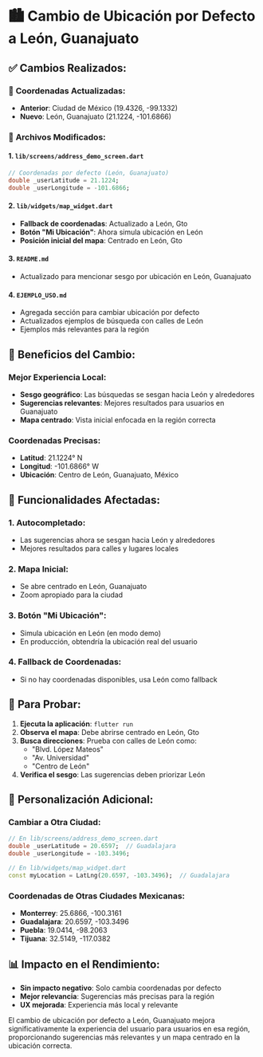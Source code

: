 # 🏙️ Cambio de Ubicación por Defecto a León, Guanajuato

## ✅ **Cambios Realizados:**

### 📍 **Coordenadas Actualizadas:**
- **Anterior**: Ciudad de México (19.4326, -99.1332)
- **Nuevo**: León, Guanajuato (21.1224, -101.6866)

### 🔧 **Archivos Modificados:**

#### 1. **`lib/screens/address_demo_screen.dart`**
```dart
// Coordenadas por defecto (León, Guanajuato)
double _userLatitude = 21.1224;
double _userLongitude = -101.6866;
```

#### 2. **`lib/widgets/map_widget.dart`**
- **Fallback de coordenadas**: Actualizado a León, Gto
- **Botón "Mi Ubicación"**: Ahora simula ubicación en León
- **Posición inicial del mapa**: Centrado en León, Gto

#### 3. **`README.md`**
- Actualizado para mencionar sesgo por ubicación en León, Guanajuato

#### 4. **`EJEMPLO_USO.md`**
- Agregada sección para cambiar ubicación por defecto
- Actualizados ejemplos de búsqueda con calles de León
- Ejemplos más relevantes para la región

## 🎯 **Beneficios del Cambio:**

### **Mejor Experiencia Local:**
- **Sesgo geográfico**: Las búsquedas se sesgan hacia León y alrededores
- **Sugerencias relevantes**: Mejores resultados para usuarios en Guanajuato
- **Mapa centrado**: Vista inicial enfocada en la región correcta

### **Coordenadas Precisas:**
- **Latitud**: 21.1224° N
- **Longitud**: -101.6866° W
- **Ubicación**: Centro de León, Guanajuato, México

## 🚀 **Funcionalidades Afectadas:**

### **1. Autocompletado:**
- Las sugerencias ahora se sesgan hacia León y alrededores
- Mejores resultados para calles y lugares locales

### **2. Mapa Inicial:**
- Se abre centrado en León, Guanajuato
- Zoom apropiado para la ciudad

### **3. Botón "Mi Ubicación":**
- Simula ubicación en León (en modo demo)
- En producción, obtendría la ubicación real del usuario

### **4. Fallback de Coordenadas:**
- Si no hay coordenadas disponibles, usa León como fallback

## 📱 **Para Probar:**

1. **Ejecuta la aplicación**: `flutter run`
2. **Observa el mapa**: Debe abrirse centrado en León, Gto
3. **Busca direcciones**: Prueba con calles de León como:
   - "Blvd. López Mateos"
   - "Av. Universidad"
   - "Centro de León"
4. **Verifica el sesgo**: Las sugerencias deben priorizar León

## 🔧 **Personalización Adicional:**

### **Cambiar a Otra Ciudad:**
```dart
// En lib/screens/address_demo_screen.dart
double _userLatitude = 20.6597;  // Guadalajara
double _userLongitude = -103.3496;

// En lib/widgets/map_widget.dart
const myLocation = LatLng(20.6597, -103.3496);  // Guadalajara
```

### **Coordenadas de Otras Ciudades Mexicanas:**
- **Monterrey**: 25.6866, -100.3161
- **Guadalajara**: 20.6597, -103.3496
- **Puebla**: 19.0414, -98.2063
- **Tijuana**: 32.5149, -117.0382

## 📊 **Impacto en el Rendimiento:**

- **Sin impacto negativo**: Solo cambia coordenadas por defecto
- **Mejor relevancia**: Sugerencias más precisas para la región
- **UX mejorada**: Experiencia más local y relevante

El cambio de ubicación por defecto a León, Guanajuato mejora significativamente la experiencia del usuario para usuarios en esa región, proporcionando sugerencias más relevantes y un mapa centrado en la ubicación correcta.
